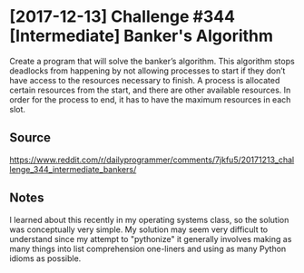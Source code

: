 # [2017-12-13] Challenge #344 [Intermediate] Banker's Algorithm
Create a program that will solve the banker’s algorithm. This algorithm stops deadlocks from happening by not allowing processes to start if they don’t have access to the resources necessary to finish. A process is allocated certain resources from the start, and there are other available resources. In order for the process to end, it has to have the maximum resources in each slot.

## Source
https://www.reddit.com/r/dailyprogrammer/comments/7jkfu5/20171213_challenge_344_intermediate_bankers/

## Notes
I learned about this recently in my operating systems class, so the solution was conceptually very simple. My solution may seem very difficult to understand since my attempt to "pythonize" it generally involves making as many things into list comprehension one-liners and using as many Python idioms as possible.

